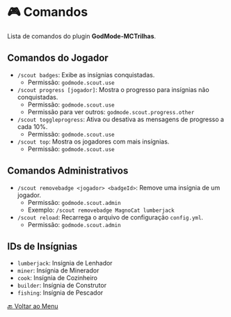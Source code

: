 # 🎮 Comandos

Lista de comandos do plugin **GodMode-MCTrilhas**.

## Comandos do Jogador
- `/scout badges`: Exibe as insígnias conquistadas.
  - Permissão: `godmode.scout.use`
- `/scout progress [jogador]`: Mostra o progresso para insígnias não conquistadas.
  - Permissão: `godmode.scout.use`
  - Permissão para ver outros: `godmode.scout.progress.other`
- `/scout toggleprogress`: Ativa ou desativa as mensagens de progresso a cada 10%.
  - Permissão: `godmode.scout.use`
- `/scout top`: Mostra os jogadores com mais insígnias.
  - Permissão: `godmode.scout.use`

## Comandos Administrativos
- `/scout removebadge <jogador> <badgeId>`: Remove uma insígnia de um jogador.
  - Permissão: `godmode.scout.admin`
  - Exemplo: `/scout removebadge MagnoCat lumberjack`
- `/scout reload`: Recarrega o arquivo de configuração `config.yml`.
  - Permissão: `godmode.scout.admin`

## IDs de Insígnias
- `lumberjack`: Insígnia de Lenhador
- `miner`: Insígnia de Minerador
- `cook`: Insígnia de Cozinheiro
- `builder`: Insígnia de Construtor
- `fishing`: Insígnia de Pescador

[🔙 Voltar ao Menu](index.md)